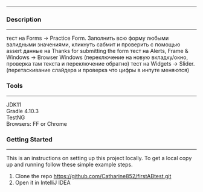 ***
### Description
***

тест на Forms -> Practice Form. Заполнить всю форму любыми валидными значениями, кликнуть сабмит и проверить с помощью assert данные на Thanks for submitting the form
тест на Alerts, Frame & Windows -> Browser Windows (переключение на новую вкладку/окно, проверка там текста и переключение обратно)
тест на Widgets -> Slider. (перетаскивание слайдера и проверка что цифры в инпуте меняются)

### Tools
***

JDK11  
Gradle 4.10.3  
TestNG  
Browsers: FF or Chrome

### Getting Started
***

This is an instructions on setting up this project locally. 
To get a local copy up and running follow these simple 
example steps.

1. Clone the repo https://github.com/Catharine852/firstABtest.git
2. Open it in IntelliJ IDEA